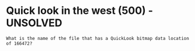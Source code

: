 # Quick look in the west (500) - UNSOLVED
`What is the name of the file that has a QuickLook bitmap data location of 166472?`